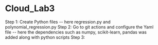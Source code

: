# Cloud_Lab3
Step 1: Create Python files 
  -- here regression.py and polynomial_regression.py
Step 2: Go to git actions and configure the Yaml file
  -- here the dependencies such as numpy, scikit-learn, pandas was added along with python scripts
Step 3: 
